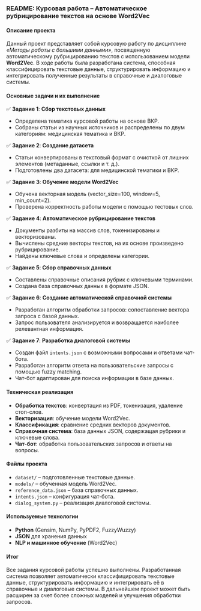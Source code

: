 ### README: Курсовая работа – Автоматическое рубрицирование текстов на основе Word2Vec  

####  Описание проекта  
Данный проект представляет собой курсовую работу по дисциплине *«Методы работы с большими данными»*, посвященную автоматическому рубрицированию текстов с использованием модели **Word2Vec**. В ходе работы была разработана система, способная классифицировать текстовые данные, структурировать информацию и интегрировать полученные результаты в справочные и диалоговые системы.  

####  Основные задачи и их выполнение  
✅ **Задание 1**: **Сбор текстовых данных**  
- Определена тематика курсовой работы на основе ВКР.  
- Собраны статьи из научных источников и распределены по двум категориям: медицинская тематика и ВКР.  

✅ **Задание 2**: **Создание датасета**  
- Статьи конвертированы в текстовый формат с очисткой от лишних элементов (метаданные, ссылки и т. д.).  
- Подготовлены два датасета: для медицинской тематики и ВКР.  

✅ **Задание 3**: **Обучение модели Word2Vec**  
- Обучена векторная модель (vector_size=100, window=5, min_count=2).  
- Проверена корректность работы модели с помощью тестовых слов.  

✅ **Задание 4**: **Автоматическое рубрицирование текстов**  
- Документы разбиты на массив слов, токенизированы и векторизованы.  
- Вычислены средние векторы текстов, на их основе произведено рубрицирование.  
- Найдены ключевые слова и определены категории.  

✅ **Задание 5**: **Сбор справочных данных**  
- Составлены справочные описания рубрик с ключевыми терминами.  
- Создана база справочных данных в формате JSON.  

✅ **Задание 6**: **Создание автоматической справочной системы**  
- Разработан алгоритм обработки запросов: сопоставление вектора запроса с базой данных.  
- Запрос пользователя анализируется и возвращается наиболее релевантная информация.  

✅ **Задание 7**: **Разработка диалоговой системы**  
- Создан файл `intents.json` с возможными вопросами и ответами чат-бота.  
- Разработан алгоритм ответа на пользовательские запросы с помощью fuzzy matching.  
- Чат-бот адаптирован для поиска информации в базе данных.  

####  Техническая реализация  
- **Обработка текстов**: конвертация из PDF, токенизация, удаление стоп-слов.  
- **Векторизация**: обучение модели Word2Vec.  
- **Классификация**: сравнение средних векторов документов.  
- **Справочная система**: база данных JSON, содержащая рубрики и ключевые слова.  
- **Чат-бот**: обработка пользовательских запросов и ответы на вопросы.  

####  Файлы проекта  
- `dataset/` – подготовленные текстовые данные.  
- `models/` – обученная модель Word2Vec.  
- `reference_data.json` – база справочных данных.  
- `intents.json` – конфигурация чат-бота.  
- `dialog_system.py` – реализация диалоговой системы.  

####  Используемые технологии  
- **Python** (Gensim, NumPy, PyPDF2, FuzzyWuzzy)  
- **JSON** для хранения данных  
- **NLP и машинное обучение** (Word2Vec)  

####  Итог  
Все задания курсовой работы успешно выполнены. Разработанная система позволяет автоматически классифицировать текстовые данные, структурировать информацию и интегрировать её в справочные и диалоговые системы. В дальнейшем проект может быть расширен за счет более сложных моделей и улучшения обработки запросов.
